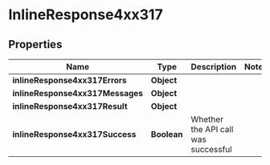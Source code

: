 # InlineResponse4xx317

## Properties
Name | Type | Description | Notes
------------ | ------------- | ------------- | -------------
**inlineResponse4xx317Errors** | **Object** |  | 
**inlineResponse4xx317Messages** | **Object** |  | 
**inlineResponse4xx317Result** | **Object** |  | 
**inlineResponse4xx317Success** | **Boolean** | Whether the API call was successful | 
